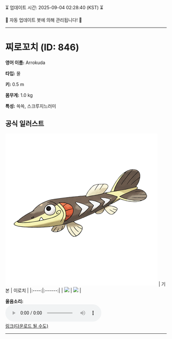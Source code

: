 
⏳ 업데이트 시간: 2025-09-04 02:28:40 (KST) ⏳

🤖 자동 업데이트 봇에 의해 관리됩니다! 🤖

---

# 찌로꼬치 (ID: 846)
**영어 이름:** Arrokuda

**타입:** 물

**키:** 0.5 m

**몸무게:** 1.0 kg

**특성:** 쓱쓱, 스크루지느러미

## 공식 일러스트
![](https://raw.githubusercontent.com/PokeAPI/sprites/master/sprites/pokemon/other/official-artwork/846.png)
| 기본 | 이로치 |
|:----:|:------:|
| <img src="http://play.pokemonshowdown.com/sprites/ani/arrokuda.gif" width="200"> | <img src="http://play.pokemonshowdown.com/sprites/ani-shiny/arrokuda.gif" width="200"> |

**울음소리:**<br><audio controls src="https://raw.githubusercontent.com/PokeAPI/cries/main/cries/pokemon/latest/846.ogg"></audio><br> [링크(다운로드 될 수도)](https://raw.githubusercontent.com/PokeAPI/cries/main/cries/pokemon/latest/846.ogg)


---
